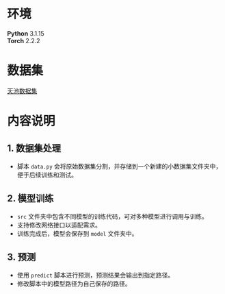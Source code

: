 # 环境  
**Python** 3.1.15  
**Torch** 2.2.2  

# 数据集  
[天池数据集](https://tianchi.aliyun.com/dataset/128500#1)  

# 内容说明  

## 1. 数据集处理  
- 脚本 `data.py` 会将原始数据集分割，并存储到一个新建的小数据集文件夹中，便于后续训练和测试。  

## 2. 模型训练  
- `src` 文件夹中包含不同模型的训练代码，可对多种模型进行调用与训练。  
- 支持修改网络接口以适配需求。  
- 训练完成后，模型会保存到 `model` 文件夹中。  

## 3. 预测  
- 使用 `predict` 脚本进行预测，预测结果会输出到指定路径。  
- 修改脚本中的模型路径为自己保存的路径。  

